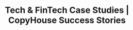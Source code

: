 ---
layout: case-studies

title: "Tech & FinTech Case Studies | CopyHouse Success Stories"
description: "Discover how CopyHouse has driven growth for leading technology and FinTech brands. Explore our case studies to see the real-world impact of our expert content marketing strategies."
image: "/assets/images/case-studies/case-study-hero.webp"

panel_banner:
  h1: "Results That Speak for Themselves."
  p: "We partner with ambitious brands to deliver content that doesn't just engage—it converts. Dive into our case studies to see how we've helped leading technology and FinTech companies achieve their goals through strategic, data-driven content marketing."
  
col: 
  size: "full"
---